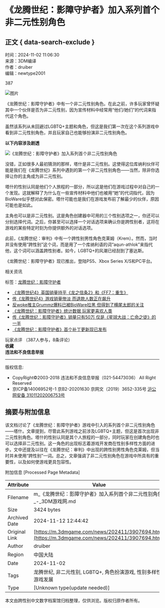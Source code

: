 # 《龙腾世纪：影障守护者》加入系列首个非二元性别角色

## 正文 { data-search-exclude }


时间：2024-11-02 11:06:30  
来源：3DM编译  
作者：druiber  
编辑：newtype2001

387

![图片](https://fc.3dmgame.com/uploads/174/img/1726719798_710391.jpg)

《龙腾世纪：影障守护者》中有一个非二元性别角色。在此之前，许多玩家曾怀疑其中一个伙伴是否为非二元性别，因为宣传材料中经常用“他们/她们”的代词来指代这个角色。

虽然该系列从未回避过LGBTQ+主题和角色，但这是我们第一次在这个系列游戏中看到非二元性别角色，并且玩家自己也能够扮演非二元性别角色。

**以下内容涉及剧透**

![《龙腾世纪：影障守护者》加入系列首个非二元性别角色](https://img.3dmgame.com/uploads/images/news/20241102/1730516771_138893.jpg)

没错，正如很多人最初猜测的那样，塔什是非二元性别。这使得这位库纳利伙伴可能是我们在《龙腾世纪》系列中遇到的第一个非二元性别角色——当然，除非你选择让你的主角成为非二元性别。

塔什的性别认同是他们个人旅程的一部分，所以这是他们在游戏过程中对自己的一个发现。这就解释了为什么在一些宣传材料中他们也被用“她”的代词指代，因为BioWare似乎想对此保密。塔什可能也是我们在游戏发布前了解最少的伙伴，原因可能也是如此。

主角也可以是非二元性别。这是角色创建器中可用的三个性别选项之一，你还可以分别选择代词。之后，你甚至可以选择一个对话选项来确认你是跨性别者，这将在游戏的某些特定时刻为你提供额外的对话选项。

此前，《龙腾世纪：审判》中有一个跨性别男性角色克莱姆（Krem）。然而，当时并没有使用“跨性别”这个词，而是用了一个库纳利语的词“aqun-athlok”来指代他，这个词可以涵盖跨性别者。如今，LGBTQ+的风潮已经刮到了塞达斯。

《龙腾世纪：影障守护者》现已推出，登陆PS5、Xbox Series X/S和PC平台。

相关资讯

标签：[龙腾世纪：影障守护者](https://www.3dmgame.com/news/24195/)

- [《龙腾世纪4》英国销量持平《龙之信条2》和《FF7：重生》](https://www.3dmgame.com/news/202411/3908401.html)
- [传《龙腾世纪4》游戏销量惨淡 而退款人数正在飙升](https://www.3dmgame.com/news/202411/3908281.html)
- [反woke推主Grummz爆料已被BioWare拉黑 但得到了横尾太郎的关注](https://www.3dmgame.com/news/202411/3908181.html)
- [《龙腾世纪：影障守护者》统计数据 玩家更喜欢人类](https://www.3dmgame.com/news/202411/3908178.html)
- [传《龙腾世纪：影障守护者》销量只有50万 仅是《星球大战：亡命之徒》的一半](https://www.3dmgame.com/news/202411/3908112.html)
- [《龙腾世纪：影障守护者》首个补丁更新现已发布](https://www.3dmgame.com/news/202411/3908108.html)

玩家点评 （387人参与，8条评论）  
**收藏**  
**违法和不良信息举报**

--- 

版权信息: 
- CopyRight©2003-2018 违法和不良信息举报（021-54473036） All Right Reserved
- 京ICP备14006952号-1  京B2-20201630   京网文（2019）3652-335号  [沪公网安备 31011202006753号](http://www.beian.gov.cn/portal/registerSystemInfo?recordcode=31011202006753)

## 摘要与附加信息

<!-- tcd_abstract -->
该文档讨论了《龙腾世纪：影障守护者》游戏中引入的系列首个非二元性别角色——塔什。文章提到，尽管此系列游戏之前涉及LGBTQ+主题，但这是首次出现非二元性别角色。塔什的性别认同是其个人旅程的一部分，同时玩家在创建角色时也可以选择非二元性别。这一角色的出现标志着游戏开发商在性别多样性方面的进步。文中还提及以往在《龙腾世纪：审判》中出现的跨性别男性角色克莱姆，但当时并未使用“跨性别”一词。总之，文章强调了非二元性别角色在游戏中所具有的重要性，以及如何使游戏更具包容性。
<!-- tcd_abstract_end -->

附加信息 [Processed Page Metadata]

| Attribute       | Value                                  |
|-----------------|----------------------------------------|
| Filename        | m_《龙腾世纪：影障守护者》加入系列首个非二元性别角色_-_3DM游戏网.md                             |
| Size            | 3424 bytes                           |
| Archived Date   | 2024-11-12 12:44:42                             |
| Original Link   | [https://m.3dmgame.com/news/202411/3907694.html](https://m.3dmgame.com/news/202411/3907694.html)                       |
| Author          | druiber                               |
| Region          | 中国大陆                               |
| Date            | 2024-11-02                                 |
| Tags            | 龙腾世纪, 非二元性别, LGBTQ+, 角色扮演游戏, 性别多样性, 游戏发展                                 |
| Type            | [Unknown type(update needed)]                                 |
<!-- tcd_table_end -->

本文由跨性别中文数字档案馆归档整理，仅供浏览。版权归原作者所有。
